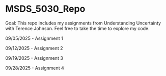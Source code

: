 # MSDS_5030_Repo
Goal: This repo includes my assignments from Understanding Uncertainty with Terence Johnson. Feel free to take the time to explore my code.

09/05/2025 - Assignment 1

09/12/2025 - Assignment 2

09/19/2025 - Assignment 3

09/28/2025 - Assignment 4
